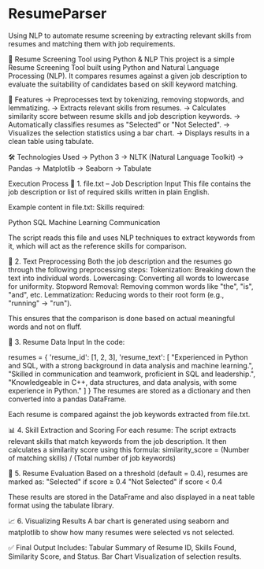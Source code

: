 # ResumeParser
Using NLP to automate resume screening by extracting relevant skills from resumes and matching them with job requirements.

🧠 Resume Screening Tool using Python & NLP
This project is a simple Resume Screening Tool built using Python and Natural Language Processing (NLP). It compares resumes against a given job description to evaluate the suitability of candidates based on skill keyword matching.

🚀 Features
-> Preprocesses text by tokenizing, removing stopwords, and lemmatizing.
-> Extracts relevant skills from resumes.
-> Calculates similarity score between resume skills and job description keywords.
-> Automatically classifies resumes as "Selected" or "Not Selected".
-> Visualizes the selection statistics using a bar chart.
-> Displays results in a clean table using tabulate.

🛠️ Technologies Used
-> Python 3
-> NLTK (Natural Language Toolkit)
-> Pandas
-> Matplotlib
-> Seaborn
-> Tabulate

Execution Process 
📄 1. file.txt – Job Description Input
This file contains the job description or list of required skills written in plain English.

  Example content in file.txt:
  Skills required:
  
  Python
  SQL
  Machine Learning
  Communication

The script reads this file and uses NLP techniques to extract keywords from it, which will act as the reference skills for comparison.

🧠 2. Text Preprocessing
Both the job description and the resumes go through the following preprocessing steps:
Tokenization: Breaking down the text into individual words.
Lowercasing: Converting all words to lowercase for uniformity.
Stopword Removal: Removing common words like "the", "is", "and", etc.
Lemmatization: Reducing words to their root form (e.g., "running" → "run").

This ensures that the comparison is done based on actual meaningful words and not on fluff.

📝 3. Resume Data Input
In the code:

resumes = {
    'resume_id': [1, 2, 3],
    'resume_text': [
        "Experienced in Python and SQL, with a strong background in data analysis and machine learning.",
        "Skilled in communication and teamwork, proficient in SQL and leadership.",
        "Knowledgeable in C++, data structures, and data analysis, with some experience in Python."
        ]
}
The resumes are stored as a dictionary and then converted into a pandas DataFrame.

Each resume is compared against the job keywords extracted from file.txt.

📊 4. Skill Extraction and Scoring
For each resume:
The script extracts relevant skills that match keywords from the job description.
It then calculates a similarity score using this formula:
similarity_score = (Number of matching skills) / (Total number of job keywords)

🎯 5. Resume Evaluation
Based on a threshold (default = 0.4), resumes are marked as:
"Selected" if score ≥ 0.4
"Not Selected" if score < 0.4

These results are stored in the DataFrame and also displayed in a neat table format using the tabulate library.

📈 6. Visualizing Results
A bar chart is generated using seaborn and matplotlib to show how many resumes were selected vs not selected.

✅ Final Output Includes:
Tabular Summary of Resume ID, Skills Found, Similarity Score, and Status.
Bar Chart Visualization of selection results.

